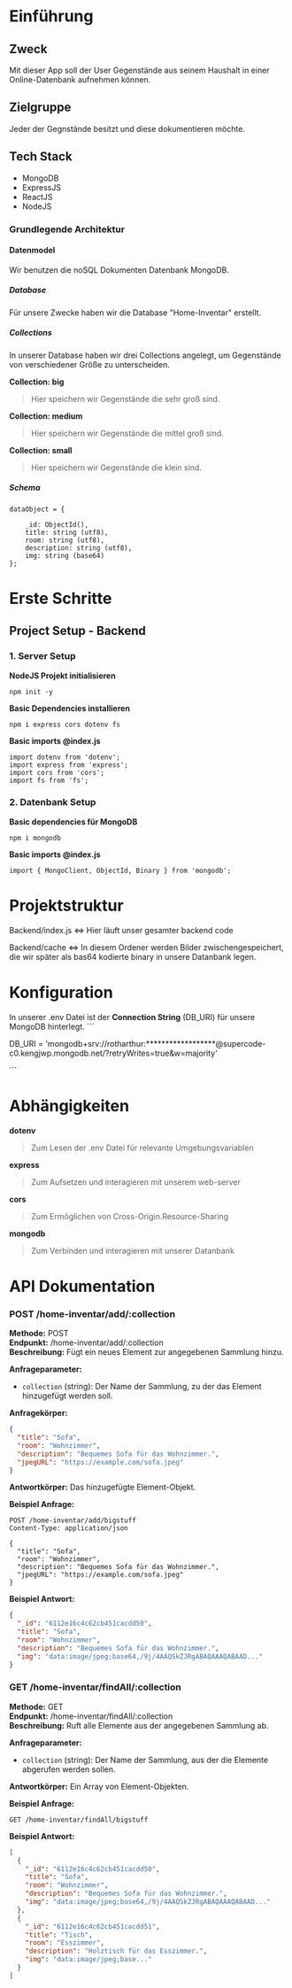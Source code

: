 # Einführung

## Zweck

Mit dieser App soll der User Gegenstände aus seinem Haushalt in einer Online-Datenbank aufnehmen können.

## Zielgruppe

Jeder der Gegnstände besitzt und diese dokumentieren möchte.

## Tech Stack

- MongoDB
- ExpressJS
- ReactJS
- NodeJS

### Grundlegende Architektur

#### Datenmodel

Wir benutzen die noSQL Dokumenten Datenbank MongoDB.

##### Database

Für unsere Zwecke haben wir die Database "Home-Inventar" erstellt.

##### Collections

In unserer Database haben wir drei Collections angelegt, um Gegenstände von verschiedener Größe
zu unterscheiden.

**Collection: big**
> Hier speichern wir Gegenstände die sehr groß sind.

**Collection: medium**
> Hier speichern wir Gegenstände die mittel groß sind.

**Collection: small**
> Hier speichern wir Gegenstände die klein sind.

##### Schema

```
dataObject = {

    _id: ObjectId(),
    title: string (utf8),
    room: string (utf8),
    description: string (utf8),
    img: string (base64)
};

```

# Erste Schritte

## Project Setup - Backend

### 1. Server Setup

**NodeJS Projekt initialisieren**
```
npm init -y
```

**Basic Dependencies installieren**
```
npm i express cors dotenv fs
```

**Basic imports @index.js**
```
import dotenv from 'dotenv';
import express from 'express';
import cors from 'cors';
import fs from 'fs';
```

### 2. Datenbank Setup

**Basic dependencies für MongoDB**
```
npm i mongodb 
```
**Basic imports @index.js**
```
import { MongoClient, ObjectId, Binary } from 'mongodb';
```


# Projektstruktur

Backend/index.js <=> Hier läuft unser gesamter backend code

Backend/cache <=> In diesem Ordener werden Bilder zwischengespeichert, die wir später als bas64 kodierte binary in unsere Datanbank legen.

# Konfiguration

In unserer .env Datei ist der **Connection String** (DB_URI) für unsere MongoDB hinterlegt.
´´´

DB_URI = 'mongodb+srv://rotharthur:******************@supercode-c0.kengjwp.mongodb.net/?retryWrites=true&w=majority'

´´´

# Abhängigkeiten

**dotenv**
> Zum Lesen der .env Datei für relevante Umgebungsvariablen

**express**
> Zum Aufsetzen und interagieren mit unserem web-server

**cors**
> Zum Ermöglichen von Cross-Origin.Resource-Sharing

**mongodb**
> Zum Verbinden und interagieren mit unserer Datanbank

# API Dokumentation

### POST /home-inventar/add/:collection
**Methode:** POST  
**Endpunkt:** /home-inventar/add/:collection  
**Beschreibung:** Fügt ein neues Element zur angegebenen Sammlung hinzu.  

**Anfrageparameter:**  
- `collection` (string): Der Name der Sammlung, zu der das Element hinzugefügt werden soll.  

**Anfragekörper:**  
```json
{
  "title": "Sofa",
  "room": "Wohnzimmer",
  "description": "Bequemes Sofa für das Wohnzimmer.",
  "jpegURL": "https://example.com/sofa.jpeg"
}
```

**Antwortkörper:** Das hinzugefügte Element-Objekt.  

**Beispiel Anfrage:**  
```http
POST /home-inventar/add/bigstuff
Content-Type: application/json

{
  "title": "Sofa",
  "room": "Wohnzimmer",
  "description": "Bequemes Sofa für das Wohnzimmer.",
  "jpegURL": "https://example.com/sofa.jpeg"
}
```

**Beispiel Antwort:**  
```json
{
  "_id": "6112e16c4c62cb451cacdd50",
  "title": "Sofa",
  "room": "Wohnzimmer",
  "description": "Bequemes Sofa für das Wohnzimmer.",
  "img": "data:image/jpeg;base64,/9j/4AAQSkZJRgABAQAAAQABAAD..."
}
```

### GET /home-inventar/findAll/:collection
**Methode:** GET  
**Endpunkt:** /home-inventar/findAll/:collection  
**Beschreibung:** Ruft alle Elemente aus der angegebenen Sammlung ab.  

**Anfrageparameter:**  
- `collection` (string): Der Name der Sammlung, aus der die Elemente abgerufen werden sollen.  

**Antwortkörper:** Ein Array von Element-Objekten.  

**Beispiel Anfrage:**  
```http
GET /home-inventar/findAll/bigstuff
```

**Beispiel Antwort:**  
```json
[
  {
    "_id": "6112e16c4c62cb451cacdd50",
    "title": "Sofa",
    "room": "Wohnzimmer",
    "description": "Bequemes Sofa für das Wohnzimmer.",
    "img": "data:image/jpeg;base64,/9j/4AAQSkZJRgABAQAAAQABAAD..."
  },
  {
    "_id": "6112e16c4c62cb451cacdd51",
    "title": "Tisch",
    "room": "Esszimmer",
    "description": "Holztisch für das Esszimmer.",
    "img": "data:image/jpeg;base..."
  }
]
```
